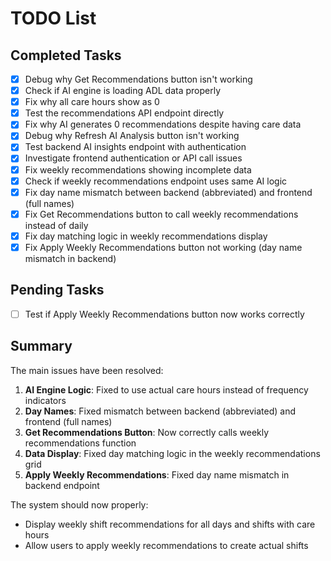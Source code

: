 # TODO List

## Completed Tasks
- [x] Debug why Get Recommendations button isn't working
- [x] Check if AI engine is loading ADL data properly  
- [x] Fix why all care hours show as 0
- [x] Test the recommendations API endpoint directly
- [x] Fix why AI generates 0 recommendations despite having care data
- [x] Debug why Refresh AI Analysis button isn't working
- [x] Test backend AI insights endpoint with authentication
- [x] Investigate frontend authentication or API call issues
- [x] Fix weekly recommendations showing incomplete data
- [x] Check if weekly recommendations endpoint uses same AI logic
- [x] Fix day name mismatch between backend (abbreviated) and frontend (full names)
- [x] Fix Get Recommendations button to call weekly recommendations instead of daily
- [x] Fix day matching logic in weekly recommendations display
- [x] Fix Apply Weekly Recommendations button not working (day name mismatch in backend)

## Pending Tasks
- [ ] Test if Apply Weekly Recommendations button now works correctly

## Summary
The main issues have been resolved:
1. **AI Engine Logic**: Fixed to use actual care hours instead of frequency indicators
2. **Day Names**: Fixed mismatch between backend (abbreviated) and frontend (full names)  
3. **Get Recommendations Button**: Now correctly calls weekly recommendations function
4. **Data Display**: Fixed day matching logic in the weekly recommendations grid
5. **Apply Weekly Recommendations**: Fixed day name mismatch in backend endpoint

The system should now properly:
- Display weekly shift recommendations for all days and shifts with care hours
- Allow users to apply weekly recommendations to create actual shifts
